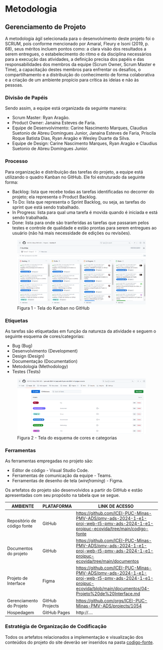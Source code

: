 
# Metodologia

## Gerenciamento de Projeto
A metodologia ágil selecionada para o desenvolvimento deste projeto foi o SCRUM, pois conforme mencionado por Amaral, Fleury e Isoni (2019, p. 68), seus méritos incluem pontos como: a clara visão dos resultados a serem entregues, o estabelecimento do ritmo e da disciplina necessários para a execução das atividades, a definição precisa dos papéis e das responsabilidades dos membros da equipe (Scrum Owner, Scrum Master e Time), a capacitação destes membros para enfrentar os desafios, o compartilhamento e a distribuição do conhecimento de forma colaborativa e a criação de um ambiente propício para crítica às ideias e não às pessoas.

### Divisão de Papéis

Sendo assim, a equipe está organizada da seguinte maneira:

- Scrum Master: Ryan Aragão.
- Product Owner: Janaina Esteves de Faria.
- Equipe de Desenvolvimento: Carine Nascimento Marques, Claudius Suetonio de Abreu Domingues Junior, Janaina Esteves de Faria, Priscila Roque Batista Dias, Ryan Aragão e Wesley Duarte da Silva.
- Equipe de Design: Carine Nascimento Marques, Ryan Aragão e Claudius Suetonio de Abreu Domingues Junior.

### Processo

Para organização e distribuição das tarefas do projeto, a equipe está utilizando o quadro Kanban no GitHub.
Ele foi estruturado da seguinte forma:

- Backlog: lista que recebe todas as tarefas identificadas no decorrer do projeto; ela representa o Product Backlog.
- To Do: lista que representa o Sprint Backlog, ou seja, as tarefas do sprint que está sendo trabalhado.
- In Progress: lista para qual uma tarefa é movida quando é iniciada e está sendo trabalhada.
- Done: lista para onde são tranferidas as tarefas que passaram pelos testes e controle de qualidade e estão prontas para serem entregues ao usuário (não há mais necessidade de edições ou revisões).

<figure> 
  <img src="https://github.com/ICEI-PUC-Minas-PMV-ADS/pmv-ads-2024-1-e1-proj-web-t5-pmv-ads-2024-1-e1-projpuc-ecovida/blob/Janaina/documentos/img/kaban.png"
    <figcaption>Figura 1 - Tela do Kanban no GitHub</figcaption>
</figure> 

### Etiquetas
<p>As tarefas são etiquetadas em função da natureza da atividade e seguem o seguinte esquema de cores/categorias:</p>

<ul>
  <li>Bug (Bug)</li>
  <li>Desenvolvimento (Development)</li>
  <li>Design (Design)</li>
  <li>Documentação (Documentation)</li>
  <li>Metodologia (Methodology)</li>
  <li>Testes (Tests)</li>
</ul>

<figure> 
  <img src="https://github.com/ICEI-PUC-Minas-PMV-ADS/pmv-ads-2024-1-e1-proj-web-t5-pmv-ads-2024-1-e1-projpuc-ecovida/blob/Janaina/documentos/img/labels.png"
    <figcaption>Figura 2 - Tela do esquema de cores e categorias</figcaption>
</figure> 
  
### Ferramentas

As ferramentas empregadas no projeto são:

- Editor de código - Visual Studio Code.
- Ferramentas de comunicação da equipe - Teams.
- Ferramentas de desenho de tela (_wireframing_) - Figma.

<p>Os artefatos do projeto são desenvolvidos a partir do GitHub e estão apresentadas com seu propósito na tabela que se segue.<p/>

| AMBIENTE                            | PLATAFORMA                         | LINK DE ACESSO                         |
|-------------------------------------|------------------------------------|----------------------------------------|
| Repositório de código fonte         | GitHub                             | https://github.com/ICEI-PUC-Minas-PMV-ADS/pmv-ads-2024-1-e1-proj-web-t5-pmv-ads-2024-1-e1-projpuc-ecovida/tree/main/codigo-fonte |
| Documentos do projeto               | GitHub                             | https://github.com/ICEI-PUC-Minas-PMV-ADS/pmv-ads-2024-1-e1-proj-web-t5-pmv-ads-2024-1-e1-projpuc-ecovida/tree/main/documentos |
| Projeto de Interface                | Figma                              | https://github.com/ICEI-PUC-Minas-PMV-ADS/pmv-ads-2024-1-e1-proj-web-t5-pmv-ads-2024-1-e1-projpuc-ecovida/blob/main/documentos/04-Projeto%20de%20Interface.md |
| Gerenciamento do Projeto            | GitHub Projects                    | https://github.com/orgs/ICEI-PUC-Minas-PMV-ADS/projects/1054 |
| Hospedagem                          | GitHub Pages                       | http://....                            |


### Estratégia de Organização de Codificação 

Todos os artefatos relacionados a implementação e visualização dos conteúdos do projeto do site deverão ser inseridos na pasta [codigo-fonte](https://github.com/ICEI-PUC-Minas-PMV-ADS/pmv-ads-2024-1-e1-proj-web-t5-pmv-ads-2024-1-e1-projpuc-ecovida/tree/main/codigo-fonte).
